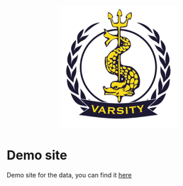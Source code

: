 <p align="center">
  <img src="https://raw.githubusercontent.com/Coenicorn/varsity-winners/demo-site/assets/varsity.png" />
</p>

# Demo site

Demo site for the data, you can find it [here](https://coenicorn.github.io/varsity-winners)